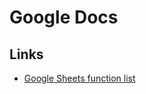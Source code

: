 # Google Docs

## Links

- [Google Sheets function list](https://support.google.com/docs/table/25273?hl=en)
